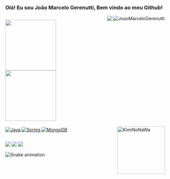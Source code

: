 ### Olá! Eu sou João Marcelo Gerenutti, Bem vindo ao meu Github!

<div>
  <img align="right" img src="https://komarev.com/ghpvc/?username=JoaoMarceloGerenutti&color=green" alt="JoaoMarceloGerenutti" />
  <img align="right" img src="https://img.shields.io/github/followers/JoaoMarceloGerenutti.svg?style=social&label=Follow&maxAge=2592000" />
</div>

##

<div>
  <a href="https://github.com/JoaoMarceloGerenutti">
  <img height="160em" src="https://github-readme-stats.vercel.app/api?username=JoaoMarceloGerenutti&show_icons=true&theme=dracula&include_all_commits=true&count_private=true"/>
  <img height="160em" src="https://github-readme-stats.vercel.app/api/top-langs/?username=JoaoMarceloGerenutti&layout=compact&langs_count=7&theme=dracula"/>
</div>
<div style="display: inline_block"><br>
  <img align="center" alt="Java" src="https://img.shields.io/badge/Java-ED8B00?style=for-the-badge&logo=java&logoColor=white">
  <img align="center" alt="Spring" src="https://img.shields.io/badge/Spring-6DB33F?style=for-the-badge&logo=spring&logoColor=white">
  <img align="center" alt="MongoDB" src="https://img.shields.io/badge/MongoDB-4EA94B?style=for-the-badge&logo=mongodb&logoColor=white">
   <img align="right" alt="KimiNoNaWa" height="150" width="150" src="https://i.pinimg.com/originals/32/98/6b/32986b0d56a883465faf565dbe62dd1b.gif">
</div>

##

<div> 
 	<a href="https://www.facebook.com/joaomarcelogerenuttii" target="_blank"><img src="https://img.shields.io/badge/Facebook-1877F2?style=for-the-badge&logo=facebook&logoColor=white" target="_blank"></a>
  <a href = "mailto:joaomarcelogerenuttii@gmail.com"><img src="https://img.shields.io/badge/-Gmail-%23333?style=for-the-badge&logo=gmail&logoColor=white" target="_blank"></a>
  <a href="https://www.linkedin.com/in/joão-marcelo-gerenutti-2a66bb1a2/" target="_blank"><img src="https://img.shields.io/badge/-LinkedIn-%230077B5?style=for-the-badge&logo=linkedin&logoColor=white" target="_blank"></a> 
 
  ![Snake animation](https://github.com/JoaoMarceloGerenutti/JoaoMarceloGerenutti/blob/output/github-contribution-grid-snake.svg)
 
</div>
